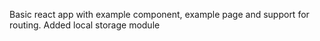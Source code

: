 Basic react app with example component, example page and support for routing.
Added local storage module